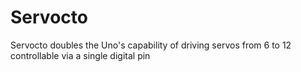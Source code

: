 # Servocto
Servocto doubles the Uno's capability of driving servos from 6 to 12 controllable via a single digital pin
